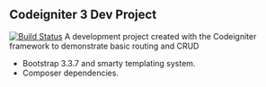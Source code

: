 ## Codeigniter 3 Dev Project

[![Build Status](https://travis-ci.org/dreboard/ci3.svg?branch=master)](https://travis-ci.org/dreboard/ci3)
A development project created with the Codeigniter framework to demonstrate basic routing and CRUD

- Bootstrap 3.3.7 and smarty templating system.
- Composer dependencies.